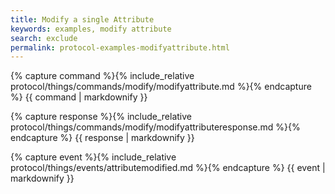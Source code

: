 ```yaml
---
title: Modify a single Attribute
keywords: examples, modify attribute
search: exclude
permalink: protocol-examples-modifyattribute.html
---
```


{% capture command %}{% include_relative protocol/things/commands/modify/modifyattribute.md %}{% endcapture %}
{{ command | markdownify }}

{% capture response %}{% include_relative protocol/things/commands/modify/modifyattributeresponse.md %}{% endcapture %}
{{ response | markdownify }}

{% capture event %}{% include_relative protocol/things/events/attributemodified.md %}{% endcapture %}
{{ event | markdownify }}

